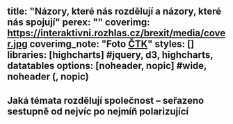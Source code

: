 title: "Názory, které nás rozdělují a názory, které nás spojují"
perex: ""
coverimg: https://interaktivni.rozhlas.cz/brexit/media/cover.jpg
coverimg_note: "Foto <a href='https://ctk.cz'>ČTK</a>"
styles: []
libraries: [highcharts] #jquery, d3, highcharts, datatables
options: [noheader, nopic] #wide, noheader (, nopic)
---
<wide>
<h2>Jaká témata rozdělují společnost – seřazeno sestupně od nejvíc po nejmíň polarizující</h2>
<div id="container">
<div id="teplomer-list"></div>
<div id="graf2"></div>
</div>
</wide>

<div class="chart1" id="r01_z3"></div>

<wide>
<div id="seldiv"></div>
<div class="chart1" id="postoje"></div>
</wide>

<div id="kviz"></div>

<div id="tridy-box"></div>